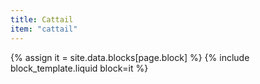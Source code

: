 ```yaml
---
title: Cattail
item: "cattail"
---
```


{% assign it = site.data.blocks[page.block] %}
{% include block_template.liquid block=it %}

